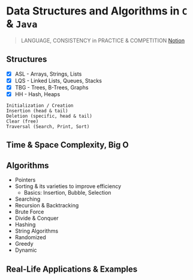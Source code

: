 # Data Structures and Algorithms in `C` & `Java`

> LANGUAGE, CONSISTENCY in PRACTICE & COMPETITION
> [Notion](https://atharvnuthi.notion.site/12a9cc5fbd2b4ff98b2a00d9043bec91)

## Structures

- [x] ASL - Arrays, Strings, Lists
- [x] LQS - Linked Lists, Queues, Stacks
- [x] TBG - Trees, B-Trees, Graphs
- [x] HH - Hash, Heaps

```
Initialization / Creation
Insertion (head & tail)
Deletion (specific, head & tail)
Clear (free)
Traversal (Search, Print, Sort)
```

## Time & Space Complexity, Big O

## Algorithms

- Pointers
- Sorting & its varieties to improve efficiency
  - Basics: Insertion, Bubble, Selection
- Searching
- Recursion & Backtracking
- Brute Force
- Divide & Conquer
- Hashing
- String Algorithms
- Randomized
- Greedy
- Dynamic

## Real-Life Applications & Examples

